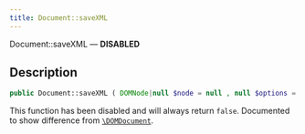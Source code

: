 ```yaml
---
title: Document::saveXML
---
```


Document::saveXML — **DISABLED**

## Description ##

```php
public Document::saveXML ( DOMNode|null $node = null , null $options = null ) : false
```

This function has been disabled and will always return `false`. Documented to show difference from [`\DOMDocument`](https://www.php.net/manual/en/class.domdocument.php).